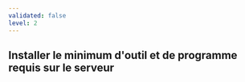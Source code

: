 ```yaml
---
validated: false
level: 2
---
```


## Installer le minimum d'outil et de programme requis sur le serveur
